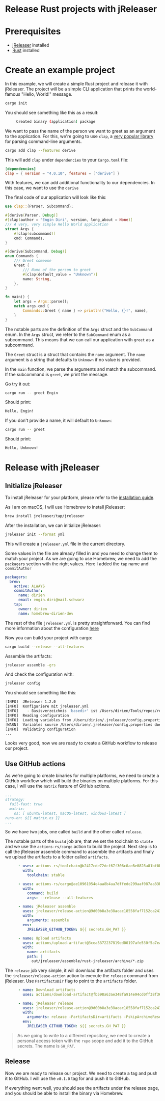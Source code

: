 # Release Rust projects with jReleaser

# Prerequisites

- [jReleaser](https://jreleaser.org) installed
- [Rust](https://www.rust-lang.org) installed

# Create an example project

In this example, we will create a simple Rust project and release it with jReleaser. The project will be a simple CLI application that prints the world-famous "Hello, World!" message.

```bash
cargo init
```

You should see something like this as a result:

```bash
     Created binary (application) package
```

We want to pass the name of the person we want to greet as an argument to the application. For this, we're going to use `clap`, a [very popular library](https://docs.rs/clap/latest/clap/) for parsing command-line arguments.

```bash
cargo add clap --features derive
```

This will add `clap` under `dependencies` to your `Cargo.toml` file:

```toml
[dependencies]
clap = { version = "4.0.10", features = ["derive"] }
```

With features, we can add additional functionality to our dependencies. In this case, we want to use the `derive`

The final code of our application will look like this:

```rust
use clap::{Parser, Subcommand};

#[derive(Parser, Debug)]
#[clap(author = "Engin Diri", version, long_about = None)]
/// A very, very simple Hello World application
struct Args {
    #[clap(subcommand)]
    cmd: Commands,
}

#[derive(Subcommand, Debug)]
enum Commands {
    /// Greet someone
    Greet {
        /// Name of the person to greet
        #[clap(default_value = "Unknown")]
        name: String,
    },
}

fn main() {
    let args = Args::parse();
    match args.cmd {
        Commands::Greet { name } => println!("Hello, {}!", name),
    }
}
```

The notable parts are the definition of the `Args` struct and the `SubCommand` enum. In the `Args` struct, we refer to the `SubCommand` enum as a subcommand. This means that we can call our application with `greet` as a subcommand.

The `Greet` struct is a struct that contains the `name` argument. The `name` argument is a string that defaults to `Unknown` if no value is provided.

In the `main` function, we parse the arguments and match the subcommand. If the subcommand is `greet`, we print the message.

Go try it out:

```bash
cargo run -- greet Engin
```

Should print:

```bash
Hello, Engin!
```

If you don't provide a name, it will default to `Unknown`:

```bash
cargo run -- greet
```

Should print:

```bash
Hello, Unknown!
```

# Release with jReleaser

## Initialize jReleaser

To install jReleaser for your platform, please refer to
the [installation guide](https://jreleaser.org/guide/latest/install.html#_stable).

As I am on macOS, I will use Homebrew to install jReleaser:

```bash
brew install jreleaser/tap/jreleaser
```

After the installation, we can initialize jReleaser:

```bash
jreleaser init --format yml 
```

This will create a `jreleaser.yml` file in the current directory.

Some values in the file are already filled in and you need to change them to match your project. As we are going to use Homebrew, we need to add the `packagers` section with the right values. Here I added the `tap` name and `commitAuthor`

```yaml
packagers:
  brew:
    active: ALWAYS
    commitAuthor:
      name: dirien
      email: engin.diri@mail.schwarz
    tap:
      owner: dirien
      name: homebrew-dirien-dev
```      

The rest of the file `jreleaser.yml` is pretty straightforward. You can find more information about the configuration [here](https://jreleaser.org/guide/latest/configuration/index.html)

Now you can build your project with cargo:

  ```bash
  cargo build --release --all-features
```

Assemble the artifacts:

```bash
jreleaser assemble -grs
```

And check the configuration with:

```bash
jreleaser config
```

You should see something like this:

```bash
[INFO]  JReleaser 1.2.0
[INFO]  Konfiguriere mit jreleaser.yml
[INFO]    - Basisverzeichnis 'basedir' ist /Users/dirien/Tools/repos/rust-jreleaser
[INFO]  Reading configuration
[INFO]  Loading variables from /Users/dirien/.jreleaser/config.properties
[WARN]  Variables source /Users/dirien/.jreleaser/config.properties does not exist
[INFO]  Validating configuration
...
```

Looks very good, now we are ready to create a GitHub workflow to release our project.

## Use GitHub actions

As we're going to create binaries for multiple platforms, we need to create a GitHub workflow which will build the binaries on multiple platforms. For this case, I will use the `matrix` feature of GitHub actions.

```yaml
...
strategy:
  fail-fast: true
  matrix:
    os: [ ubuntu-latest, macOS-latest, windows-latest ]
runs-on: ${{ matrix.os }}
...
```

So we have two jobs, one called `build` and the other called `release`.

The notable parts of the `build` job are, that we set the toolchain to `stable` and we use the `actions-rs/cargo` action to build the project. Next step is to call the jReleaser assemble command to assemble the artifacts and finaly we upload the artifacts to a folder called `artifacts`.

```yaml
      - uses: actions-rs/toolchain@b2417cde72dcf67f306c0ae8e0828a81bf0b189f # tag=v1.0.7
        with:
          toolchain: stable

      - uses: actions-rs/cargo@ae10961054e4aa8b4aa7dffede299aaf087aa33b # tag=v1.0.3
        with:
          command: build
          args: --release --all-features

      - name: jReleaser assemble
        uses: jreleaser/release-action@9d00b8a3e38acac18558faf7152ca24368ed0d9f # tag=v2.2.0
        with:
          arguments: assemble
        env:
          JRELEASER_GITHUB_TOKEN: ${{ secrets.GH_PAT }}

      - name: Upload artifacts
        uses: actions/upload-artifact@3cea5372237819ed00197afe530f5a7ea3e805c8 # tag=v3.1.0
        with:
          name: artifacts
          path: |
            out/jreleaser/assemble/rust-jreleaser/archive/*.zip
```

The `release` job very simple, it will download the artifacts folder and uses the `jreleaser/release-action` action to execute the `release` command from jReleaser. Use `PartifactsDir` flag to point to the `artifacts` folder.

```yaml
      - name: Download artifacts
        uses: actions/download-artifact@fb598a63ae348fa914e94cd0ff38f362e927b741 # tag=v3.0.0

      - name: jReleaser release
        uses: jreleaser/release-action@9d00b8a3e38acac18558faf7152ca24368ed0d9f # tag=v2.2.0
        with:
          arguments: release -PartifactsDir=artifacts -PskipArchiveResolver
        env:
          JRELEASER_GITHUB_TOKEN: ${{ secrets.GH_PAT }}
```

> As we going to write to a different repository, we need to create a personal access token with the `repo` scope and add it to the GitHub secrets. The name is `GH_PAT`.

## Release

Now we are ready to release our project. We need to create a tag and push it to GitHub. I will use the `v0.1.0` tag for and push it to GitHub.

If everything went well, you should see the artifacts under the release page, and you should be able to install the binary via Homebrew.


